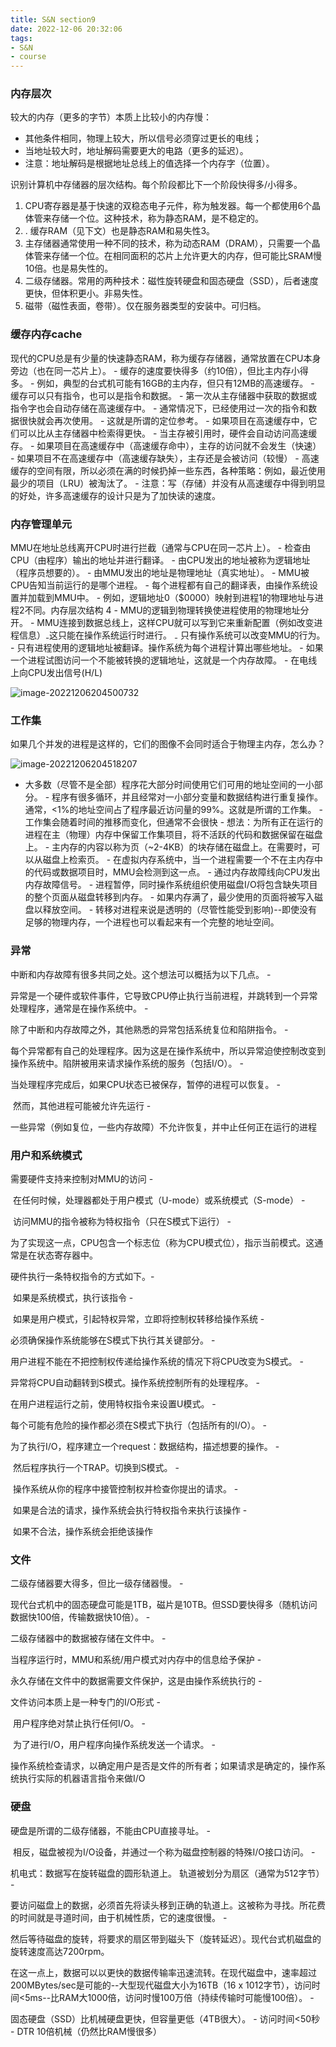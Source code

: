 ```yaml
---
title: S&N section9
date: 2022-12-06 20:32:06
tags:
- S&N
- course
---
```


### 内存层次

较大的内存（更多的字节）本质上比较小的内存慢： 

- 其他条件相同，物理上较大，所以信号必须穿过更长的电线； 
- 当地址较大时，地址解码需要更大的电路（更多的延迟）。 
- 注意：地址解码是根据地址总线上的值选择一个内存字（位置）。

识别计算机中存储器的层次结构。每个阶段都比下一个阶段快得多/小得多。 

1.  CPU寄存器是基于快速的双稳态电子元件，称为触发器。每一个都使用6个晶体管来存储一个位。这种技术，称为静态RAM，是不稳定的。 
2. .  缓存RAM（见下文）也是静态RAM和易失性3。
3.  主存储器通常使用一种不同的技术，称为动态RAM（DRAM），只需要一个晶体管来存储一个位。在相同面积的芯片上允许更大的内存，但可能比SRAM慢10倍。也是易失性的。 
4. 二级存储器。常用的两种技术：磁性旋转硬盘和固态硬盘（SSD），后者速度更快，但体积更小。非易失性。 
5. 磁带（磁性表面，卷带）。仅在服务器类型的安装中。可归档。 

### 缓存内存cache

现代的CPU总是有少量的快速静态RAM，称为缓存存储器，通常放置在CPU本身旁边（也在同一芯片上）。 - 缓存的速度要快得多（约10倍），但比主内存小得多。 - 例如，典型的台式机可能有16GB的主内存，但只有12MB的高速缓存。 - 缓存可以只有指令，也可以是指令和数据。 - 第一次从主存储器中获取的数据或指令字也会自动存储在高速缓存中。 - 通常情况下，已经使用过一次的指令和数据很快就会再次使用。 - 这就是所谓的定位参考。 - 如果项目在高速缓存中，它们可以比从主存储器中检索得更快。 - 当主存被引用时，硬件会自动访问高速缓存。 - 如果项目在高速缓存中（高速缓存命中），主存的访问就不会发生（快速） - 如果项目不在高速缓存中（高速缓存缺失），主存还是会被访问（较慢） - 高速缓存的空间有限，所以必须在满的时候扔掉一些东西，各种策略：例如，最近使用最少的项目（LRU）被淘汰了。 - 注意：写（存储）并没有从高速缓存中得到明显的好处，许多高速缓存的设计只是为了加快读的速度。

### 内存管理单元

MMU在地址总线离开CPU时进行拦截（通常与CPU在同一芯片上）。 - 检查由CPU（由程序）输出的地址并进行翻译。 - 由CPU发出的地址被称为逻辑地址（程序员想要的）。 - 由MMU发出的地址是物理地址（真实地址）。 - MMU被CPU告知当前运行的是哪个进程。 - 每个进程都有自己的翻译表，由操作系统设置并加载到MMU中。 - 例如，逻辑地址0（$0000）映射到进程1的物理地址与进程2不同。内存层次结构 4 - MMU的逻辑到物理转换使进程使用的物理地址分开。 - MMU连接到数据总线上，这样CPU就可以写到它来重新配置（例如改变进程信息）₋这只能在操作系统运行时进行。 ₋ 只有操作系统可以改变MMU的行为。 - 只有进程使用的逻辑地址被翻译。操作系统为每个进程计算出哪些地址。 - 如果一个进程试图访问一个不能被转换的逻辑地址，这就是一个内存故障。 - 在电线上向CPU发出信号(H/L)

![image-20221206204500732](C:\Users\18309\ShearPlume.github.io\source\_posts\S-N-section9\image-20221206204500732.png)

### 工作集

如果几个并发的进程是这样的，它们的图像不会同时适合于物理主内存，怎么办？ 

![image-20221206204518207](C:\Users\18309\ShearPlume.github.io\source\_posts\S-N-section9\image-20221206204518207.png)

- 大多数（尽管不是全部）程序花大部分时间使用它们可用的地址空间的一小部分。 - 程序有很多循环，并且经常对一小部分变量和数据结构进行重复操作。通常，<1%的地址空间占了程序最近访问量的99%。这就是所谓的工作集。 - 工作集会随着时间的推移而变化，但通常不会很快 - 想法：为所有正在运行的进程在主（物理）内存中保留工作集项目，将不活跃的代码和数据保留在磁盘上。 - 主内存的内容以称为页（~2-4KB）的块存储在磁盘上。在需要时，可以从磁盘上检索页。 - 在虚拟内存系统中，当一个进程需要一个不在主内存中的代码或数据项目时，MMU会检测到这一点。 - 通过内存故障线向CPU发出内存故障信号。 - 进程暂停，同时操作系统组织使用磁盘I/O将包含缺失项目的整个页面从磁盘转移到内存。 - 如果内存满了，最少使用的页面将被写入磁盘以释放空间。 - 转移对进程来说是透明的（尽管性能受到影响)--即使没有足够的物理内存，一个进程也可以看起来有一个完整的地址空间。

### 异常

中断和内存故障有很多共同之处。这个想法可以概括为以下几点。 -

 异常是一个硬件或软件事件，它导致CPU停止执行当前进程，并跳转到一个异常处理程序，通常是在操作系统中。 - 

除了中断和内存故障之外，其他熟悉的异常包括系统复位和陷阱指令。 - 

每个异常都有自己的处理程序。因为这是在操作系统中，所以异常迫使控制改变到操作系统中。陷阱被用来请求操作系统的服务（包括I/O）。 - 

当处理程序完成后，如果CPU状态已被保存，暂停的进程可以恢复。 - 

​	然而，其他进程可能被允许先运行 - 

​	一些异常（例如复位，一些内存故障）不允许恢复，并中止任何正在运行的进程

### 用户和系统模式

需要硬件支持来控制对MMU的访问 - 

​	在任何时候，处理器都处于用户模式（U-mode）或系统模式（S-mode） - 

​	访问MMU的指令被称为特权指令（只在S模式下运行） - 

为了实现这一点，CPU包含一个标志位（称为CPU模式位），指示当前模式。这通常是在状态寄存器中。 

硬件执行一条特权指令的方式如下。- 

​	如果是系统模式，执行该指令 - 

​	如果是用户模式，引起特权异常，立即将控制权转移给操作系统 - 

必须确保操作系统能够在S模式下执行其关键部分。 -

 用户进程不能在不把控制权传递给操作系统的情况下将CPU改变为S模式。 - 

异常将CPU自动翻转到S模式。操作系统控制所有的处理程序。 - 

在用户进程运行之前，使用特权指令来设置U模式。 -

 每个可能有危险的操作都必须在S模式下执行（包括所有的I/O）。 - 

为了执行I/O，程序建立一个request：数据结构，描述想要的操作。 - 

​	然后程序执行一个TRAP。切换到S模式。 - 

​	操作系统从你的程序中接管控制权并检查你提出的请求。 - 

​	如果是合法的请求，操作系统会执行特权指令来执行该操作 -

​	 如果不合法，操作系统会拒绝该操作 

### 文件

二级存储器要大得多，但比一级存储器慢。 -

 现代台式机中的固态硬盘可能是1TB，磁片是10TB。但SSD要快得多（随机访问数据快100倍，传输数据快10倍）。 - 

二级存储器中的数据被存储在文件中。 - 

当程序运行时，MMU和系统/用户模式对内存中的信息给予保护 - 

永久存储在文件中的数据需要文件保护，这是由操作系统执行的 - 

文件访问本质上是一种专门的I/O形式 - 

​	用户程序绝对禁止执行任何I/O。 - 

​	为了进行I/O，用户程序向操作系统发送一个请求。 - 

​	操作系统检查请求，以确定用户是否是文件的所有者；如果请求是确定的，操作系统执行实际的机器语言指令来做I/O 

### 硬盘

硬盘是所谓的二级存储器，不能由CPU直接寻址。 - 

​	相反，磁盘被视为I/O设备，并通过一个称为磁盘控制器的特殊I/O接口访问。 - 

机电式：数据写在旋转磁盘的圆形轨道上。 轨道被划分为扇区（通常为512字节） - 

要访问磁盘上的数据，必须首先将读头移到正确的轨道上。这被称为寻找。所花费的时间就是寻道时间，由于机械性质，它的速度很慢。 - 

​	然后等待磁盘的旋转，将要求的扇区带到磁头下（旋转延迟）。现代台式机磁盘的旋转速度高达7200rpm。

​	在这一点上，数据可以以更快的数据传输率迅速流转。在现代磁盘中，速率超过200MBytes/sec是可能的--大型现代磁盘大小为16TB（16 x 1012字节），访问时间<5ms--比RAM大1000倍，访问时慢100万倍（持续传输时可能慢100倍）。 -

 固态硬盘（SSD）比机械硬盘更快，但容量更低（4TB很大）。 - 访问时间<50秒 - DTR 10倍机械（仍然比RAM慢很多）
